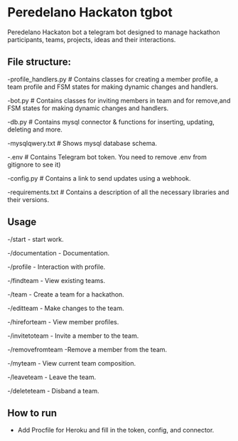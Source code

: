 # Peredelano Hackaton tgbot
Peredelano Hackaton bot a telegram bot designed to manage hackathon participants, teams, projects, ideas and their interactions.

## File structure:
 -profile_handlers.py     # Contains classes for creating a member profile, a team profile and FSM states for making dynamic changes and handlers.
 
 -bot.py                  # Contains classes for inviting  members in team and for remove,and FSM states for making dynamic changes and handlers.
 
 -db.py                   # Contains mysql connector & functions for inserting, updating, deleting and more.

 -mysqlqwery.txt          # Shows mysql database schema.

 -.env                    # Contains Telegram bot token. You need to remove .env from gitignore to see it)
 
 -config.py               # Contains a link to send updates using a webhook.
 
 -requirements.txt        # Contains a description of all the necessary libraries and their versions.

## Usage
 -/start - start work.
 
 -/documentation - Documentation.
 
 -/profile - Interaction with profile.
 
 -/findteam - View existing teams.
 
 -/team - Create a team for a hackathon.
 
 -/editteam - Make changes to the team.
 
 -/hireforteam - View member profiles.
 
 -/invitetoteam - Invite a member to the team.
 
 -/removefromteam -Remove a member from the team.
 
 -/myteam - View current team composition.
 
 -/leaveteam - Leave the team.
 
 -/deleteteam - Disband a team.
        
## How to run 
- Add Procfile for Heroku and fill in the token, config, and connector.
